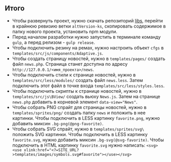 ## Итого

- Чтобы развернуть проект, нужно скачать репозиторий [libs](http://hg.turbodevelopers.com/turbo/libs), перейти в крайнюю ревизию ветки `altVersion-ks`, скопировать содержимое в папку нового проекта, установить npm модули.
- Перед началом разработки нужно запустить в терминале команду `gulp`, а перед релизом - `gulp release`.
- Чтобы подключить резину на ремах, нужно настроить объект `cfgs` в `templates/src/js/components/Adaptive.js`.
- Чтобы создать страницу новостей, нужно в `templates/pages/` создать файл `news.php`. Страница станет доступна по адресу `http://127.0.0.1/<имя_проекта>/news`.
- Чтобы подключить стили к странице новостей, нужно в `templates/src/less/modules/` создать файл `news.less`. Затем подключить этот файл в точке входа `templates/src/less/styles.less`.
- Чтобы подключить скрипты к странице новостей, нужно в `templates/src/js\BView/` создать вьюху `News.js`. Затем на странице `news.php` добавить в корневой элемент `data-view="News"`.
- Чтобы собрать PNG спрайт для страницы новостей, нужно в `templates/sprites/png/` создать папку `news` и положить в нее картинки. Чтобы подключить в LESS картинку `favorite.png`, нужно добавить миксин `.bg-png(@png-favorite)`.
- Чтобы собрать SVG спрайт, нужно в `templates/sprites/svg\` положить SVG картинки. Чтобы подключить в LESS картинку `favorite.svg`, нужно добавить миксин `.bg-svg(@svg-favorite)`. Чтобы подключить в HTML картинку `favorite.svg` нужно написать: `<svg><use xlink:href="<?=SITE_URL?>templates/images/symbols.svg#favorite"></use></svg>`
